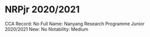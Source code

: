 # NRPjr 2020/2021

CCA Record: No
Full Name: Nanyang Research Programme Junior 2020/2021
New: No
Notability: Medium